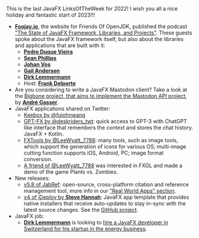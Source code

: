 This is the last JavaFX LinksOfTheWeek for 2022!
I wish you all a nice holiday and fantastic start of 2023!!!

* [**Foojay.io**](https://twitter.com/foojayio), the website for Friends Of OpenJDK, published the podcast ["The State of JavaFX Framework, Libraries, and Projects"](https://foojay.io/today/foojay-podcast-9/). These guests spoke about the JavaFX framework itself, but also about the libraries and applications that are built with it: 
  * [**Pedro Duque Vieira**](https://twitter.com/P_Duke)
  * [**Sean Phillips**](https://twitter.com/SeanMiPhillips)
  * [**Johan Vos**](https://mastodon.social/@johanvos)
  * [**Gail Anderson**](https://twitter.com/gail_asgteach)
  * [**Dirk Lemmermann**](https://twitter.com/dlemmermann) 
  * Host: [**Frank Delporte**](https://foojay.social/@frankdelporte)
* Are you considering to write a JavaFX Mastodon client? Take a look at the [Bigbone project, that aims to implement the Mastodon API project](https://github.com/andregasser/bigbone), by [**André Gasser**](https://fosstodon.org/@andregasser).
* JavaFX applications shared on Twitter:
  * [Keebox by @fujohnwang](https://twitter.com/fujohnwang/status/1605397549514633217)
  * [GPT-FX by @deskriders_twt](https://twitter.com/deskriders_twt/status/1605216776463302663): quick access to GPT-3 with ChatGPT like interface that remembers the context and stores the chat history. JavaFX + Kotlin.
  * [FXTools by @LeeWyatt_7788](https://twitter.com/LeeWyatt_7788/status/1605225007239417856): many tools, such as image tools, which support the generation of icons for various OS; multi-image cutting function supports iOS, Android, PC; image format conversion.
  * [A friend of @LeeWyatt_7788](https://twitter.com/LeeWyatt_7788/status/1580958504369602560) was interested in FXGL and made a demo of the game Plants vs. Zombies.
* New releases:
  * [v5.8 of JabRef](https://blog.jabref.org/#december-18-2022-%E2%80%93-%F0%9F%8E%84-jabref-5-8-release-%F0%9F%8E%84): open-source, cross-platform citation and reference management tool, more info in our ["Real World Apps" section](https://www.jfx-central.com/real_world/jabref).
  * [v4 of jDeploy by **Steve Hannah**](https://twitter.com/shannah78): JavaFX app template that provides native installers that receive auto-updates to stay in-sync with the latest source changes. See the [GitHub project](https://github.com/shannah/jdeploy-javafx-starter).
* JavaFX job:
  * [**Dirk Lemmermann**](https://twitter.com/dlemmermann) is looking to [hire a JavaFX developer in Switzerland for his startup in the energy business](https://twitter.com/dlemmermann/status/1603692027601879040).